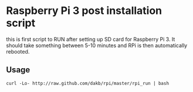 Raspberry Pi 3 post installation script
=====================================
this is first script to RUN after setting up SD card for Raspberry Pi 3. It should take something between 5-10 minutes and RPi is then automatically rebooted.

Usage
-----
````
curl -Lo- http://raw.github.com/dakb/rpi/master/rpi_run | bash
````

